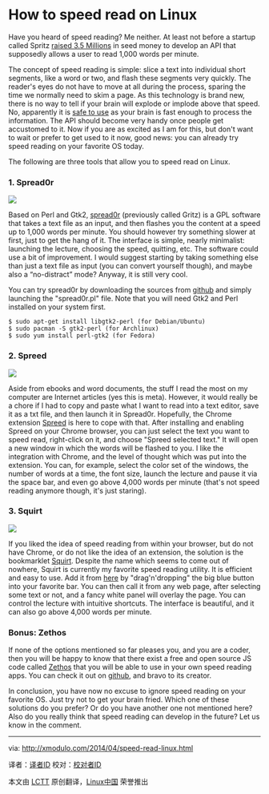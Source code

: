How to speed read on Linux
================================================================================
Have you heard of speed reading? Me neither. At least not before a startup called Spritz [raised 3.5 Millions][1] in seed money to develop an API that supposedly allows a user to read 1,000 words per minute.

The concept of speed reading is simple: slice a text into individual short segments, like a word or two, and flash these segments very quickly. The reader's eyes do not have to move at all during the process, sparing the time we normally need to skim a page. As this technology is brand new, there is no way to tell if your brain will explode or implode above that speed. No, apparently it is [safe to use][2] as your brain is fast enough to process the information. The API should become very handy once people get accustomed to it. Now if you are as excited as I am for this, but don't want to wait or prefer to get used to it now, good news: you can already try speed reading on your favorite OS today.

The following are three tools that allow you to speed read on Linux.

### 1. Spread0r ###

![](https://farm8.staticflickr.com/7145/13750477263_6618438d38_z.jpg)

Based on Perl and Gtk2, [spread0r][3] (previously called Gritz) is a GPL software that takes a text file as an input, and then flashes you the content at a speed up to 1,000 words per minute. You should however try something slower at first, just to get the hang of it. The interface is simple, nearly minimalist: launching the lecture, choosing the speed, quitting, etc. The software could use a bit of improvement. I would suggest starting by taking something else than just a text file as input (you can convert yourself though), and maybe also a “no-distract” mode? Anyway, it is still very cool.

You can try spread0r by downloading the sources from [github][4] and simply launching the "spread0r.pl" file. Note that you will need Gtk2 and Perl installed on your system first.

    $ sudo apt-get install libgtk2-perl (for Debian/Ubuntu)
    $ sudo pacman -S gtk2-perl (for Archlinux)
    $ sudo yum install perl-gtk2 (for Fedora) 

### 2. Spreed ###

![](https://farm8.staticflickr.com/7330/13750836154_34774f1a69_z.jpg)

Aside from ebooks and word documents, the stuff I read the most on my computer are Internet articles (yes this is meta). However, it would really be a chore if I had to copy and paste what I want to read into a text editor, save it as a txt file, and then launch it in Spread0r. Hopefully, the Chrome extension [Spreed][5] is here to cope with that. After installing and enabling Spreed on your Chrome browser, you can just select the text you want to speed read, right-click on it, and choose "Spreed selected text." It will open a new window in which the words will be flashed to you. I like the integration with Chrome, and the level of thought which was put into the extension. You can, for example, select the color set of the windows, the number of words at a time, the font size, launch the lecture and pause it via the space bar, and even go above 4,000 words per minute (that's not speed reading anymore though, it's just staring).

### 3. Squirt ###

![](https://farm4.staticflickr.com/3673/13750455205_70c44f91c0_z.jpg)

If you liked the idea of speed reading from within your browser, but do not have Chrome, or do not like the idea of an extension, the solution is the bookmarklet [Squirt][6]. Despite the name which seems to come out of nowhere, Squirt is currently my favorite speed reading utility. It is efficient and easy to use. Add it from [here][7] by "drag'n'dropping" the big blue button into your favorite bar. You can then call it from any web page, after selecting some text or not, and a fancy white panel will overlay the page. You can control the lecture with intuitive shortcuts. The interface is beautiful, and it can also go above 4,000 words per minute. 

### Bonus: Zethos ###

If none of the options mentioned so far pleases you, and you are a coder, then you will be happy to know that there exist a free and open source JS code called [Zethos][8] that you will be able to use in your own speed reading apps. You can check it out on [github][9], and bravo to its creator.

In conclusion, you have now no excuse to ignore speed reading on your favorite OS. Just try not to get your brain fried. Which one of these solutions do you prefer? Or do you have another one not mentioned here? Also do you really think that speed reading can develop in the future? Let us know in the comment.

--------------------------------------------------------------------------------

via: http://xmodulo.com/2014/04/speed-read-linux.html

译者：[译者ID](https://github.com/译者ID) 校对：[校对者ID](https://github.com/校对者ID)

本文由 [LCTT](https://github.com/LCTT/TranslateProject) 原创翻译，[Linux中国](http://linux.cn/) 荣誉推出

[1]:http://techcrunch.com/2014/03/10/spritz-seed/
[2]:http://www.spritzinc.com/faq/
[3]:https://github.com/xypiie/spread0r
[4]:https://github.com/xypiie/spread0r
[5]:https://chrome.google.com/webstore/detail/spreed-speed-read-the-web/ipikiaejjblmdopojhpejjmbedhlibno
[6]:http://www.squirt.io/
[7]:http://www.squirt.io/install.html
[8]:http://zethos.zolmeister.com/
[9]:https://github.com/Zolmeister/Zethos